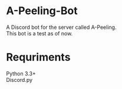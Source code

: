 # A-Peeling-Bot
A Discord bot for the server called A-Peeling.\
This bot is a test as of now.
# Requriments
Python 3.3+\
Discord.py
